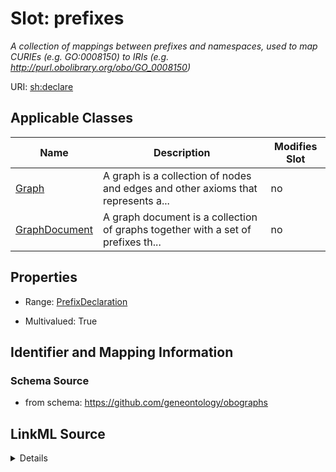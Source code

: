 

# Slot: prefixes


_A collection of mappings between prefixes and namespaces, used to map CURIEs (e.g. GO:0008150) to IRIs (e.g. http://purl.obolibrary.org/obo/GO_0008150)_



URI: [sh:declare](https://w3id.org/shacl/declare)



<!-- no inheritance hierarchy -->





## Applicable Classes

| Name | Description | Modifies Slot |
| --- | --- | --- |
| [Graph](Graph.md) | A graph is a collection of nodes and edges and other axioms that represents a... |  no  |
| [GraphDocument](GraphDocument.md) | A graph document is a collection of graphs together with a set of prefixes th... |  no  |







## Properties

* Range: [PrefixDeclaration](PrefixDeclaration.md)

* Multivalued: True





## Identifier and Mapping Information







### Schema Source


* from schema: https://github.com/geneontology/obographs




## LinkML Source

<details>
```yaml
name: prefixes
description: A collection of mappings between prefixes and namespaces, used to map
  CURIEs (e.g. GO:0008150) to IRIs (e.g. http://purl.obolibrary.org/obo/GO_0008150)
from_schema: https://github.com/geneontology/obographs
rank: 1000
slot_uri: sh:declare
multivalued: true
alias: prefixes
domain_of:
- GraphDocument
- Graph
range: PrefixDeclaration
inlined: true

```
</details>